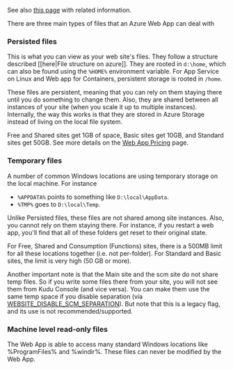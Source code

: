 See also [this page](https://docs.microsoft.com/en-us/azure/app-service-web/web-sites-available-operating-system-functionality#file-access) with related information.

There are three main types of files that an Azure Web App can deal with

### Persisted files

This is what you can view as your web site's files. They follow a structure described [[here|File structure on azure]]. They are rooted in `d:\home`, which can also be found using the `%HOME%` environment variable. For App Service on Linux and Web app for Containers, persistent storage is rooted in `/home`.

These files are persistent, meaning that you can rely on them staying there until you do something to change them. Also, they are shared between all instances of your site (when you scale it up to multiple instances). Internally, the way this works is that they are stored in Azure Storage instead of living on the local file system.

Free and Shared sites get 1GB of space, Basic sites get 10GB, and Standard sites get 50GB. See more details on the [Web App Pricing](http://www.windowsazure.com/en-us/pricing/details/web-sites/) page.


### Temporary files

A number of common Windows locations are using temporary storage on the local machine. For instance

- `%APPDATA%` points to something like `D:\local\AppData`.
- `%TMP%` goes to `D:\local\Temp`.

Unlike Persisted files, these files are not shared among site instances. Also, you cannot rely on them staying there. For instance, if you restart a web app, you'll find that all of these folders get reset to their original state.

For Free, Shared and Consumption (Functions) sites, there is a 500MB limit for all these locations together (i.e. not per-folder). For Standard and Basic sites, the limit is very high (50 GB or more).

Another important note is that the Main site and the scm site do not share temp files. So if you write some files there from your site, you will not see them from Kudu Console (and vice versa). You can make them use the same temp space if you disable separation (via [WEBSITE_DISABLE_SCM_SEPARATION](https://github.com/projectkudu/kudu/wiki/Configurable-settings#use-the-same-process-for-the-user-site-and-the-scm-site)). But note that this is a legacy flag, and its use is not recommended/supported.


### Machine level read-only files

The Web App is able to access many standard Windows locations like %ProgramFiles% and %windir%. These files can never be modified by the Web App.

